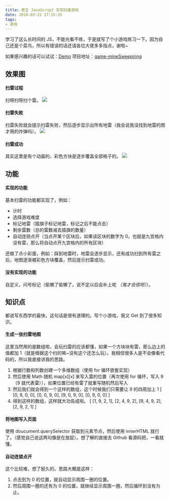 ```yaml
---
title: 原生 JavaScript 实现扫雷游戏
date: 2018-03-22 17:15:35
tags:
- 游戏
---
```


学习了这么长时间的 JS，不能光看不练，于是就写了个小游戏练习一下。因为自己还是个菜鸟，所以有错误的话还请各位大佬多多指点，谢啦~ <!--more-->

如果感兴趣的话可以试试：[Demo](http://caijin.tech/demo/mineSweeping/index.html)
项目地址：[game-mineSweepinng](https://github.com/CaiJinyc/game-mineSweepinng)

## 效果图
#### 扫雷过程
扫呀扫呀扫个雷。
![](http://hexo-image.oss-cn-shenzhen.aliyuncs.com/18-5-2/30416056.jpg)

####  扫雷失败
扫雷失败就会提示扫雷失败，然后逐步显示出所有地雷（我会说我没找到地雷的图才用的炸弹吗）。
![](http://hexo-image.oss-cn-shenzhen.aliyuncs.com/18-5-2/37179305.jpg)


#### 扫雷成功
其实这里是有个动画的，彩色方块是逐步覆盖全部格子的。
![](http://hexo-image.oss-cn-shenzhen.aliyuncs.com/18-5-2/34681198.jpg)


## 功能
#### 实现的功能
基本扫雷的功能都实现了，例如：
* 计时
* 选择游戏难度
* 标记地雷（插旗子标记地雷，标记之后不能点击）
* 剩余雷数（总的雷数减去插旗的数量）
* 自动连锁点开（当点开某个区块后，如果该区块的数字为 0，也就是九宫格内没有雷，那么将自动点开九宫格内的所有区块）

还做了点小彩蛋，例如：踩到地雷时，地雷会逐步显示，还有成功扫到所有雷之后，地图逐渐被彩色方块覆盖，然后提示扫雷成功。

#### 没有实现的功能
自定义，问号标记（偷懒了偷懒了，说不定以后会补上呢 *（鬼才会信吧）*）。

## 知识点
都说写东西学的最快，这句话是很有道理的。写个小游戏，我又 Get 到了很多知识。

#### 生成一张扫雷地图
这里当然用的是数组啦，会玩扫雷的应该都懂，如果一个方块块有雷，那么边上的值都加 1（就是根据这个扫的嘛~没有这个还怎么玩）。我相信很多人是不会像看代码的，所以我直接讲我的思路。

1. 根据行数和列数创建一个多维数组（使用 for 循环嵌套实现）
2. 然后使用 Math 随机 map[x][x] 来写入雷的位置（再次使用 for 循环，写入 9（9 就代表雷）），如果位置已经有雷了就重写随机然后写入
3. 然后我们就会得到一个这样的数组，这个时候我们只需要让 9 的四周加上 1
   [ [0, 9, 0, 0],
     [0, 0, 9, 0],
     [9, 0, 9, 0],
     [0, 9, 0, 0] ]
4. 得到这样的数组，这样就大功告成啦。
  [  [1, 9, 2, 1],
     [2, 4, 9, 2],
     [9, 4, 9, 2],
     [2, 9, 2, 1]  ]


#### 将地图写入页面
使用 doucument.querySelector 获取到元素节点，然后使用 innerHTML 就行了。（感觉自己说这两句像是在放屁）。想了解的直接去 Github 看源码把，一看就懂。

#### 自动连锁点开
这个比较难，想了挺久的。思路大概是这样：
1. 点击到为 0 的位置，就自动显示周围一圈的位置。
2. 然后周围一圈的还有为 0 的位置，就继续显示周围一圈，然后循环到没有为止。
